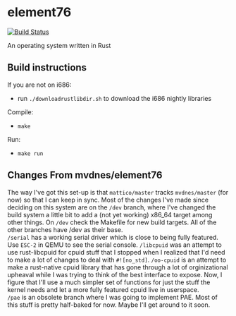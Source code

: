 element76
=========

[![Build Status](https://travis-ci.org/mvdnes/element76.png?branch=master)](https://travis-ci.org/mvdnes/element76)

An operating system written in Rust

Build instructions
------------------

If you are not on i686:

- run `./downloadrustlibdir.sh` to download the i686 nightly libraries

Compile:

- `make`

Run:

- `make run`

Changes From mvdnes/element76
-----------------------------

The way I've got this set-up is that `mattico/master` tracks `mvdnes/master` (for now) so that I can keep in sync.  Most of the changes I've made since deciding on this system are on the `/dev` branch, where I've changed the build system a little bit to add a (not yet working) x86_64 target among other things.  On `/dev` check the Makefile for new build targets. All of the other branches have /dev as their base.  
`/serial` has a working serial driver which is close to being fully featured.  Use `ESC-2` in QEMU to see the serial console. `/libcpuid` was an attempt to use rust-libcpuid for cpuid stuff that I stopped when I realized that I'd need to make a lot of changes to deal with `#![no_std]`. 
`/oo-cpuid` is an attempt to make a rust-native cpuid library that has gone through a lot of orginizational upheaval while I was trying to think of the best interface to expose. Now, I figure that I'll use a much simpler set of functions for just the stuff the kernel needs and let a more fully featured cpuid live in userspace.  
`/pae` is an obsolete branch where I was going to implement PAE.  Most of this stuff is pretty half-baked for now.  Maybe I'll get around to it soon.
